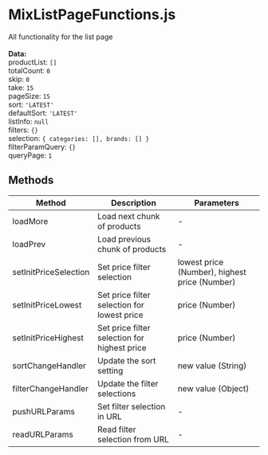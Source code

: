 # MixListPageFunctions.js

All functionality for the list page<br><br> **Data:**<br> productList: `[]`<br> totalCount: `0`<br> skip: `0`<br> take: `15`<br> pageSize: `15`<br> sort: `'LATEST'`<br> defaultSort: `'LATEST'`<br> listInfo: `null`<br> filters: `{}`<br> selection: `{ categories: [], brands: [] }`<br> filterParamQuery: `{}`<br> queryPage: `1`

## Methods

<!-- @vuese:MixListPageFunctions.js:methods:start -->
|Method|Description|Parameters|
|---|---|---|
|loadMore|Load next chunk of products|-|
|loadPrev|Load previous chunk of products|-|
|setInitPriceSelection|Set price filter selection|lowest price (Number), highest price (Number)|
|setInitPriceLowest|Set price filter selection for lowest price|price (Number)|
|setInitPriceHighest|Set price filter selection for highest price|price (Number)|
|sortChangeHandler|Update the sort setting|new value (String)|
|filterChangeHandler|Update the filter selections|new value (Object)|
|pushURLParams|Set filter selection in URL|-|
|readURLParams|Read filter selection from URL|-|

<!-- @vuese:MixListPageFunctions.js:methods:end -->


